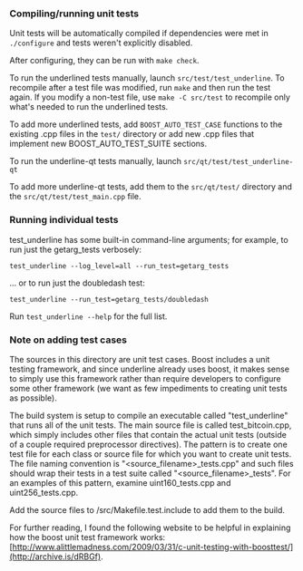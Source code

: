 ### Compiling/running unit tests

Unit tests will be automatically compiled if dependencies were met in `./configure`
and tests weren't explicitly disabled.

After configuring, they can be run with `make check`.

To run the underlined tests manually, launch `src/test/test_underline`. To recompile
after a test file was modified, run `make` and then run the test again. If you
modify a non-test file, use `make -C src/test` to recompile only what's needed
to run the underlined tests.

To add more underlined tests, add `BOOST_AUTO_TEST_CASE` functions to the existing
.cpp files in the `test/` directory or add new .cpp files that
implement new BOOST_AUTO_TEST_SUITE sections.

To run the underline-qt tests manually, launch `src/qt/test/test_underline-qt`

To add more underline-qt tests, add them to the `src/qt/test/` directory and
the `src/qt/test/test_main.cpp` file.

### Running individual tests

test_underline has some built-in command-line arguments; for
example, to run just the getarg_tests verbosely:

    test_underline --log_level=all --run_test=getarg_tests

... or to run just the doubledash test:

    test_underline --run_test=getarg_tests/doubledash

Run `test_underline --help` for the full list.

### Note on adding test cases

The sources in this directory are unit test cases.  Boost includes a
unit testing framework, and since underline already uses boost, it makes
sense to simply use this framework rather than require developers to
configure some other framework (we want as few impediments to creating
unit tests as possible).

The build system is setup to compile an executable called "test_underline"
that runs all of the unit tests.  The main source file is called
test_bitcoin.cpp, which simply includes other files that contain the
actual unit tests (outside of a couple required preprocessor
directives).  The pattern is to create one test file for each class or
source file for which you want to create unit tests.  The file naming
convention is "<source_filename>_tests.cpp" and such files should wrap
their tests in a test suite called "<source_filename>_tests".  For an
examples of this pattern, examine uint160_tests.cpp and
uint256_tests.cpp.

Add the source files to /src/Makefile.test.include to add them to the build.

For further reading, I found the following website to be helpful in
explaining how the boost unit test framework works:
[http://www.alittlemadness.com/2009/03/31/c-unit-testing-with-boosttest/](http://archive.is/dRBGf).
